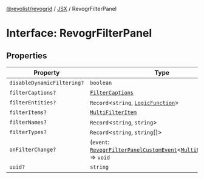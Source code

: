 [@revolist/revogrid](README.md) / [JSX](Namespace.JSX.md) / RevogrFilterPanel

# Interface: RevogrFilterPanel

## Properties

| Property | Type | Defined in |
| ------ | ------ | ------ |
| `disableDynamicFiltering?` | `boolean` | [src/components.d.ts:1673](https://github.com/revolist/revogrid/blob/60f69439a769536c61ed98c75e87e11124ee6c9c/src/components.d.ts#L1673) |
| `filterCaptions?` | [`FilterCaptions`](TypeAlias.FilterCaptions.md) | [src/components.d.ts:1674](https://github.com/revolist/revogrid/blob/60f69439a769536c61ed98c75e87e11124ee6c9c/src/components.d.ts#L1674) |
| `filterEntities?` | `Record`\<`string`, [`LogicFunction`](TypeAlias.LogicFunction.md)\> | [src/components.d.ts:1675](https://github.com/revolist/revogrid/blob/60f69439a769536c61ed98c75e87e11124ee6c9c/src/components.d.ts#L1675) |
| `filterItems?` | [`MultiFilterItem`](TypeAlias.MultiFilterItem.md) | [src/components.d.ts:1676](https://github.com/revolist/revogrid/blob/60f69439a769536c61ed98c75e87e11124ee6c9c/src/components.d.ts#L1676) |
| `filterNames?` | `Record`\<`string`, `string`\> | [src/components.d.ts:1677](https://github.com/revolist/revogrid/blob/60f69439a769536c61ed98c75e87e11124ee6c9c/src/components.d.ts#L1677) |
| `filterTypes?` | `Record`\<`string`, `string`[]\> | [src/components.d.ts:1678](https://github.com/revolist/revogrid/blob/60f69439a769536c61ed98c75e87e11124ee6c9c/src/components.d.ts#L1678) |
| `onFilterChange?` | (`event`: [`RevogrFilterPanelCustomEvent`](Interface.RevogrFilterPanelCustomEvent.md)\<[`MultiFilterItem`](TypeAlias.MultiFilterItem.md)\>) => `void` | [src/components.d.ts:1679](https://github.com/revolist/revogrid/blob/60f69439a769536c61ed98c75e87e11124ee6c9c/src/components.d.ts#L1679) |
| `uuid?` | `string` | [src/components.d.ts:1680](https://github.com/revolist/revogrid/blob/60f69439a769536c61ed98c75e87e11124ee6c9c/src/components.d.ts#L1680) |
